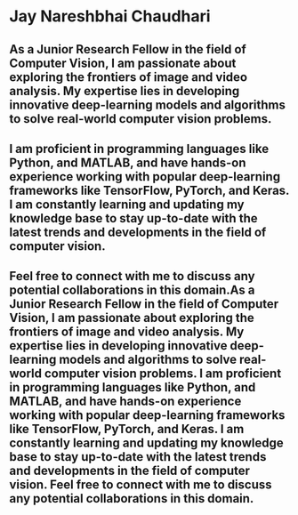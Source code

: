 # Jay Nareshbhai Chaudhari 

## As a Junior Research Fellow in the field of Computer Vision, I am passionate about exploring the frontiers of image and video analysis. My expertise lies in developing innovative deep-learning models and algorithms to solve real-world computer vision problems. 

## I am proficient in programming languages like Python, and MATLAB, and have hands-on experience working with popular deep-learning frameworks like TensorFlow, PyTorch, and Keras. I am constantly learning and updating my knowledge base to stay up-to-date with the latest trends and developments in the field of computer vision.

## Feel free to connect with me to discuss any potential collaborations in this domain.As a Junior Research Fellow in the field of Computer Vision, I am passionate about exploring the frontiers of image and video analysis. My expertise lies in developing innovative deep-learning models and algorithms to solve real-world computer vision problems. I am proficient in programming languages like Python, and MATLAB, and have hands-on experience working with popular deep-learning frameworks like TensorFlow, PyTorch, and Keras. I am constantly learning and updating my knowledge base to stay up-to-date with the latest trends and developments in the field of computer vision. Feel free to connect with me to discuss any potential collaborations in this domain.

